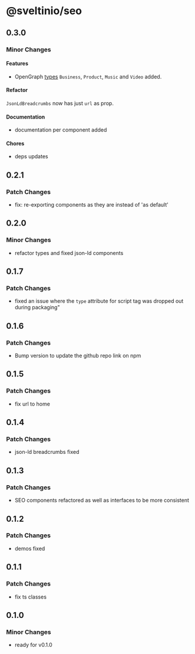 # @sveltinio/seo

## 0.3.0

### Minor Changes

#### Features

- OpenGraph [types](https://github.com/sveltinio/components-library/blob/64eeb74d520495e31f408136dc4c78b36cf3c4d2/packages/seo/src/lib/types.ts#L88-L103) `Business`, `Product`, `Music` and `Video` added.

#### Refactor

`JsonLdBreadcrumbs` now has just `url` as prop.

#### Documentation

- documentation per component added

#### Chores

- deps updates

## 0.2.1

### Patch Changes

- fix: re-exporting components as they are instead of 'as default'

## 0.2.0

### Minor Changes

- refactor types and fixed json-ld components

## 0.1.7

### Patch Changes

- fixed an issue where the `type` attribute for script tag was dropped out during packaging"

## 0.1.6

### Patch Changes

- Bump version to update the github repo link on npm

## 0.1.5

### Patch Changes

- fix url to home

## 0.1.4

### Patch Changes

- json-ld breadcrumbs fixed

## 0.1.3

### Patch Changes

- SEO components refactored as well as interfaces to be more consistent

## 0.1.2

### Patch Changes

- demos fixed

## 0.1.1

### Patch Changes

- fix ts classes

## 0.1.0

### Minor Changes

- ready for v0.1.0
